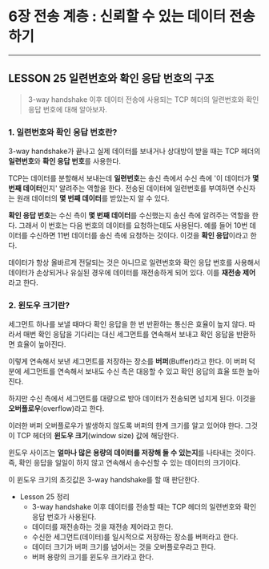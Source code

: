 # 6장 전송 계층 : 신뢰할 수 있는 데이터 전송하기

---

## LESSON 25 일련번호와 확인 응답 번호의 구조

> 3-way handshake 이후 데이터 전송에 사용되는 TCP 헤더의 일련번호와 확인 응답 번호에 대해 알아보자.



### 1. 일련번호와 확인 응답 번호란?

3-way handshake가 끝나고 실제 데이터를 보내거나 상대방이 받을 때는 TCP 헤더의 **일련번호**와 **확인 응답 번호**를 사용한다.

TCP는 데이터를 분할해서 보내는데 **일련번호**는 송신 측에서 수신 측에 '이 데이터가 **몇 번째 데이터**인지' 알려주는 역할을 한다. 전송된 데이터에 일련번호를 부여하면 수신자는 원래 데이터의 **몇 번째 데이터**를 받았는지 알 수 있다.

**확인 응답 번호**는 수신 측이 **몇 번째 데이터**를 수신했는지 송신 측에 알려주는 역할을 한다. 그래서 이 번호는 다음 번호의 데이터를 요청하는데도 사용된다. 예를 들어 10번 데이터를 수신하면 11번 데이터를 송신 측에 요청하는 것이다. 이것을 **확인 응답**이라고 한다.

데이터가 항상 올바르게 전달되는 것은 아니므로 일련번호와 확인 응답 번호를 사용해서 데이터가 손상되거나 유실된 경우에 데이터를 재전송하게 되어 있다. 이를 **재전송 제어**라고 한다.



### 2. 윈도우 크기란?

세그먼트 하나를 보낼 때마다 확인 응답을 한 번 반환하는 통신은 효율이 높지 않다.  따라서 매번 확인 응답을 기다리는 대신 세그먼트를 연속해서 보내고 확인 응답을 반환하면 효율이 높아진다.

이렇게 연속해서 보낸 세그먼트를 저장하는 장소를 **버퍼**(Buffer)라고 한다. 이 버퍼 덕분에 세그먼트를 연속해서 보내도 수신 측은 대응할 수 있고 확인 응답의 효율 또한 높아진다.

하지만 수신 측에서 세그먼트를 대량으로 받아 데이터가 전송되면 넘치게 된다. 이것을 **오버플로우**(overflow)라고 한다.

이러한 버퍼 오버플로우가 발생하지 않도록 버퍼의 한계 크기를 알고 있어야 한다. 그것이 TCP 헤더의 **윈도우 크기**(window size) 값에 해당한다.

윈도우 사이즈는 **얼마나 많은 용량의 데이터를 저장해 둘 수 있는지**를 나타내는 것이다. 즉, 확인 응답을 일일이 하지 않고 연속해서 송수신할 수 있는 데이터의 크기이다.

이 윈도우 크기의 초깃값은 3-way handshake를 할 때 판단한다.



* Lesson 25 정리
  * 3-way handshake 이후 데이터를 전송할 때는 TCP 헤더의 일련번호와 확인 응답 번호가 사용된다.
  * 데이터를 재전송하는 것을 재전송 제어라고 한다.
  * 수신한 세그먼트(데이터)를 일시적으로 저장하는 장소를 버퍼라고 한다.
  * 데이터 크기가 버퍼 크기를 넘어서는 것을 오버플로우라고 한다.
  * 버퍼 용량의 크기를 윈도우 크기라고 한다.